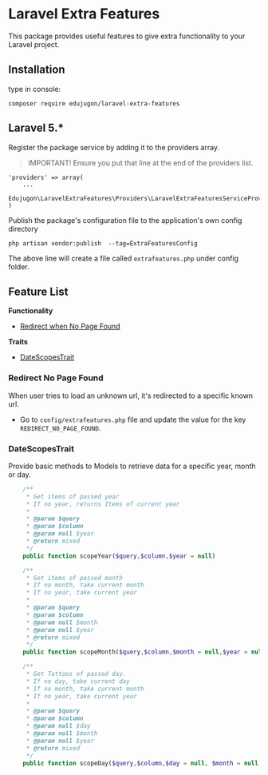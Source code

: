 # Laravel Extra Features

This package provides useful features to give extra functionality to your Laravel project.

## Installation

type in console:
```
composer require edujugon/laravel-extra-features
```

## Laravel 5.*

Register the package service by adding it to the providers array.

> IMPORTANT! Ensure you put that line at the end of the providers list.

```
'providers' => array(
    ...
    Edujugon\LaravelExtraFeatures\Providers\LaravelExtraFeaturesServiceProvider::class
)
```

Publish the package's configuration file to the application's own config directory

```
php artisan vendor:publish  --tag=ExtraFeaturesConfig
```

The above line will create a file called `extrafeatures.php` under config folder. 

## Feature List

**Functionality**

*   [Redirect when No Page Found](https://github.com/edujugon/LaravelExtraFeatures#redirect-no-page-found)

**Traits**

*   [DateScopesTrait](https://github.com/edujugon/LaravelExtraFeatures#datescopestrait)
   


### Redirect No Page Found

When user tries to load an unknown url, it's redirected to a specific known url.

* Go to `config/extrafeatures.php` file and update the value for the key `REDIRECT_NO_PAGE_FOUND`.


### DateScopesTrait

Provide basic methods to Models to retrieve data for a specific year, month or day.

```php
    /**
     * Get items of passed year
     * If no year, returns Items of current year
     *
     * @param $query
     * @param $column
     * @param null $year
     * @return mixed
     */
    public function scopeYear($query,$column,$year = null)
```

```php
    /**
     * Get items of passed month
     * If no month, take current month
     * If no year, take current year
     *
     * @param $query
     * @param $column
     * @param null $month
     * @param null $year
     * @return mixed
     */
    public function scopeMonth($query,$column,$month = null,$year = null)
```

```php
    /**
     * Get Tattoos of passed day.
     * If no day, take current day
     * If no month, take current month
     * If no year, take current year
     *
     * @param $query
     * @param $column
     * @param null $day
     * @param null $month
     * @param null $year
     * @return mixed
     */
    public function scopeDay($query,$column,$day = null, $month = null, $year = null)
```